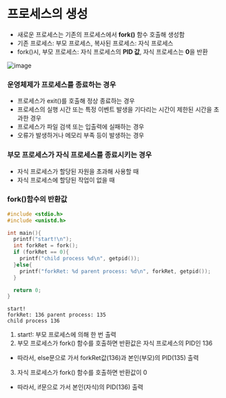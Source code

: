 # 프로세스의 생성
- 새로운 프로세스는 기존의 프로세스에서 **fork()** 함수 호출해 생성함
- 기존 프로세스: 부모 프로세스, 복사된 프로세스: 자식 프로세스
- fork()시, 부모 프로세스: 자식 프로세스의 **PID 값**, 자식 프로세스는 **0**을 반환

![image](https://github.com/wonhyuna/CS_study/assets/68580694/bacdebc9-0f82-4849-b166-a6f506a34cc6)
<br>

### 운영체제가 프로세스를 종료하는 경우
- 프로세스가 exit()를 호출해 정상 종료하는 경우
- 프로세스의 실행 시간 또는 특정 이벤트 발생을 기다리는 시간이 제한된 시간을 초과한 경우
- 프로세스가 파일 검색 또는 입출력에 실패하는 경우
- 오류가 발생하거나 메모리 부족 등이 발생하는 경우

### 부모 프로세스가 자식 프로세스를 종료시키는 경우
- 자식 프로세스가 할당된 자원을 초과해 사용할 때
- 자식 프로세스에 할당된 작업이 없을 때

### fork()함수의 반환값
```c
#include <stdio.h>
#include <unistd.h>

int main(){
  printf("start!\n");
  int forkRet = fork();
  if (forkRet == 0){
    printf("child process %d\n", getpid());
  }else{
    printf("forkRet: %d parent process: %d\n", forkRet, getpid());
  }

  return 0;
}
```

```
start!
forkRet: 136 parent process: 135
child process 136
```

1. start!: 부모 프로세스에 의해 한 번 출력
2. 부모 프로세스가 fork() 함수를 호출하면 반환값은 자식 프로세스의 PID인 136
- 따라서, else문으로 가서 forkRet값(136)과 본인(부모)의 PID(135) 출력
3. 자식 프로세스가 fork() 함수를 호출하면 반환값이 0
- 따라서, if문으로 가서 본인(자식)의 PID(136) 출력